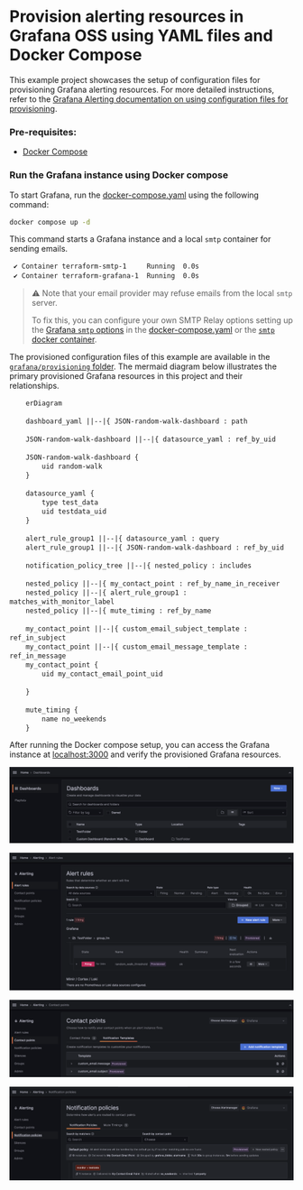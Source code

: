 # Provision alerting resources in Grafana OSS using YAML files and Docker Compose

This example project showcases the setup of configuration files for provisioning Grafana alerting resources. For more detailed instructions, refer to the [Grafana Alerting documentation on using configuration files for provisioning](https://grafana.com/docs/grafana/next/alerting/set-up/provision-alerting-resources/file-provisioning/).

### Pre-requisites:
- [Docker Compose](https://docs.docker.com/compose/install/)

### Run the Grafana instance using Docker compose

To start Grafana, run the [docker-compose.yaml](./docker-compose.yaml) using the following command:


```bash
docker compose up -d
```

This command starts a Grafana instance and a local `smtp` container for sending emails.

```bash
 ✔ Container terraform-smtp-1     Running  0.0s
 ✔ Container terraform-grafana-1  Running  0.0s
```
> ⚠ ️Note that your email provider may refuse emails from the local `smtp` server.
> 
> To fix this, you can configure your own SMTP Relay options setting up the [Grafana `smtp` options](https://grafana.com/docs/grafana/latest/setup-grafana/configure-grafana/#smtp) in the [docker-compose.yaml](./docker-compose.yaml) or the [`smtp` docker container](https://github.com/ix-ai/smtp).


The provisioned configuration files of this example are available in the [`grafana/provisioning` folder](./grafana/provisioning/). The mermaid diagram below illustrates the primary provisioned Grafana resources in this project and their relationships.

```mermaid
    erDiagram

    dashboard_yaml ||--|{ JSON-random-walk-dashboard : path

    JSON-random-walk-dashboard ||--|{ datasource_yaml : ref_by_uid

    JSON-random-walk-dashboard {
        uid random-walk
    }

    datasource_yaml {
        type test_data
        uid testdata_uid
    }

    alert_rule_group1 ||--|{ datasource_yaml : query
    alert_rule_group1 ||--|{ JSON-random-walk-dashboard : ref_by_uid

    notification_policy_tree ||--|{ nested_policy : includes

    nested_policy ||--|{ my_contact_point : ref_by_name_in_receiver
    nested_policy ||--|{ alert_rule_group1 : matches_with_monitor_label
    nested_policy ||--|{ mute_timing : ref_by_name

    my_contact_point ||--|{ custom_email_subject_template : ref_in_subject
    my_contact_point ||--|{ custom_email_message_template : ref_in_message
    my_contact_point {
        uid my_contact_email_point_uid

    }

    mute_timing {
        name no_weekends
    }
```

After running the Docker compose setup, you can access the Grafana instance at [localhost:3000](http://localhost:3000) and verify the provisioned Grafana resources.

![configfiles-provisioned-dashboards](./images/configfiles-provisioned-dashboards.png)

![configfiles-provisioned-alert-rules](./images/configfiles-provisioned-alert-rules.png)

![configfiles-provisioned-notification-templates](./images/configfiles-provisioned-notification-templates.png)

![configfiles-provisioned-notification-policies](./images/configfiles-provisioned-notification-policies.png)